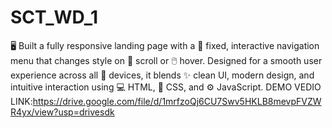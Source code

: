 # SCT_WD_1
🖥️ Built a fully responsive landing page with a 📌 fixed, interactive navigation menu that changes style on 🔄 scroll or 🖱️ hover. Designed for a smooth user experience across all 📱 devices, it blends ✨ clean UI, modern design, and intuitive interaction using 💻 HTML, 🎨 CSS, and ⚙️ JavaScript.
DEMO VEDIO LINK:https://drive.google.com/file/d/1mrfzoQj6CU7Swv5HKLB8mevpFVZWR4yx/view?usp=drivesdk
